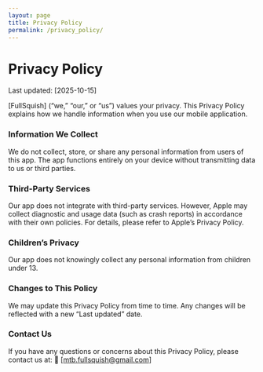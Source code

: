 ```yaml
---
layout: page
title: Privacy Policy
permalink: /privacy_policy/
---
```


# Privacy Policy

Last updated: [2025-10-15]

[FullSquish] (“we,” “our,” or “us”) values your privacy. This Privacy Policy explains how we handle information when you use our mobile application.

### Information We Collect

We do not collect, store, or share any personal information from users of this app. The app functions entirely on your device without transmitting data to us or third parties.

### Third-Party Services

Our app does not integrate with third-party services. However, Apple may collect diagnostic and usage data (such as crash reports) in accordance with their own policies. For details, please refer to Apple’s Privacy Policy.

### Children’s Privacy

Our app does not knowingly collect any personal information from children under 13.

### Changes to This Policy

We may update this Privacy Policy from time to time. Any changes will be reflected with a new “Last updated” date.

### Contact Us

If you have any questions or concerns about this Privacy Policy, please contact us at:
📧 [mtb.fullsquish@gmail.com]
